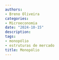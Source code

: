 ```yaml
---
authors:
- Breno Oliveira
categories:
- Microeconomia
date: "2024-10-15"
description: 
tags:
- monopólio
- estruturas de mercado
title: Monopólio
---
```

